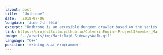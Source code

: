 ```yaml
---
layout: post
title:  "Unthrone"
date:   2018-07-06
longdate: "June 7th 2018"
excerpt: "Unthrone is an accesible dungeon crawler based on the series Game Of Thrones made by 33 students at CITM"
link: https://project3citm.github.io/CulverinEngine-Project3/member_MartiMajo.html
image: "../assets/img/MartíMajó_SidewaysWalk.gif"
language: "C++"
position: "Skining & AI Programmer"
---
```


<!--https://codeburst.io/5-steps-to-speed-up-your-image-heavy-website-65c874a86966-->
